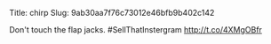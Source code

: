 Title: chirp
Slug: 9ab30aa7f76c73012e46bfb9b402c142

Don't touch the flap jacks. #SellThatInstergram <a href="http://t.co/4XMgOBfr">http://t.co/4XMgOBfr</a>
